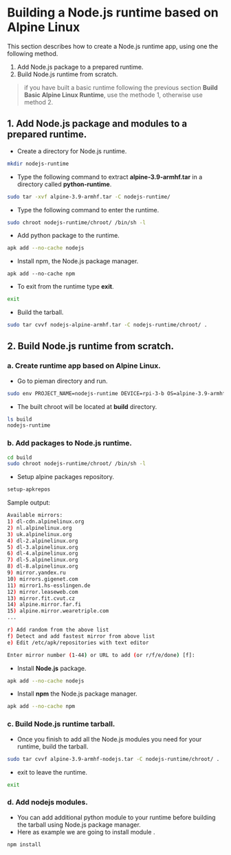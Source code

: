 # Building a Node.js runtime based on Alpine Linux

This section describes how to create a Node.js runtime app, using one the following method.

1. Add Node.js package to a prepared runtime.
2. Build Node.js runtime from scratch.

> if you have built a basic runtime following the previous section **Build Basic Alpine Linux Runtime**, use the methode 1, otherwise use  method 2.

## 1. Add Node.js package and modules to a prepared runtime.

 - Create a directory for Node.js runtime.

```bash
mkdir nodejs-runtime
```
  - Type the following command to extract  **alpine-3.9-armhf.tar** in a directory called **python-runtime**.

```bash
sudo tar -xvf alpine-3.9-armhf.tar -C nodejs-runtime/
```
  - Type the following command to enter the runtime.

```bash
sudo chroot nodejs-runtime/chroot/ /bin/sh -l
```
  - Add python package to the runtime.

```bash
apk add --no-cache nodejs
```
  - Install npm, the Node.js package manager.

```
apk add --no-cache npm
```

 - To exit from the runtime type **exit**.

```bash
exit
```

  - Build the tarball.

```bash
sudo tar cvvf nodejs-alpine-armhf.tar -C nodejs-runtime/chroot/ .
```


## 2. Build Node.js runtime from scratch.

### a. Create runtime app based on Alpine Linux.


   - Go to pieman directory and run.


```bash
sudo env PROJECT_NAME=nodejs-runtime DEVICE=rpi-3-b OS=alpine-3.9-armhf CREATE_ONLY_CHROOT=true ./pieman.sh
```

   - The built chroot will be located at **build** directory.

```bash
ls build
nodejs-runtime
```

### b. Add packages to Node.js runtime.


```bash
cd build
sudo chroot nodejs-runtime/chroot/ /bin/sh -l
```

   - Setup alpine packages repository.

```bash
setup-apkrepos
```
Sample output:

```bash
Available mirrors:
1) dl-cdn.alpinelinux.org
2) nl.alpinelinux.org
3) uk.alpinelinux.org
4) dl-2.alpinelinux.org
5) dl-3.alpinelinux.org
6) dl-4.alpinelinux.org
7) dl-5.alpinelinux.org
8) dl-8.alpinelinux.org
9) mirror.yandex.ru
10) mirrors.gigenet.com
11) mirror1.hs-esslingen.de
12) mirror.leaseweb.com
13) mirror.fit.cvut.cz
14) alpine.mirror.far.fi
15) alpine.mirror.wearetriple.com
...

r) Add random from the above list
f) Detect and add fastest mirror from above list
e) Edit /etc/apk/repositories with text editor

Enter mirror number (1-44) or URL to add (or r/f/e/done) [f]:
```

   - Install **Node.js** package. 

```bash
apk add --no-cache nodejs 
```

 - Install **npm** the Node.js package manager.

```bash 
apk add --no-cache npm  
```

### c. Build Node.js runtime tarball.

   - Once you finish to add all the Node.js modules you need for your runtime, build the tarball.

```bash
sudo tar cvvf alpine-3.9-armhf-nodejs.tar -C nodejs-runtime/chroot/ .
```
  
  - exit to leave the runtime.

```bash 
exit 
```

### d. Add nodejs modules.

   - You can add additional python module to your runtime before building the tarball using Node.js package manager.
   - Here as example we are going to install module . 

```bash
npm install  
```


